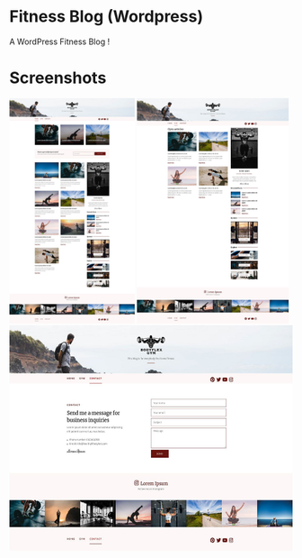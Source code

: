 # Fitness Blog (Wordpress)

A WordPress Fitness Blog !

# Screenshots

<img src="https://github.com/thdgeorge/fitness-blog-wordpress/blob/main/Screenshots/Screenshot%201.jpg" width="223" height="400" /> 
<img src="https://github.com/thdgeorge/fitness-blog-wordpress/blob/main/Screenshots/Screenshot%202.jpg" width="270" height="400" /> 
<img src="https://github.com/thdgeorge/fitness-blog-wordpress/blob/main/Screenshots/Screenshot%203.jpg" width="575" height="400" />
